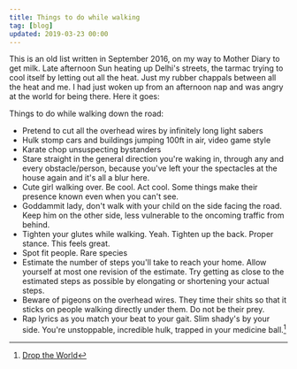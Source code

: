 ```yaml
---
title: Things to do while walking
tag: [blog]
updated: 2019-03-23 00:00
---
```

This is an old list written in September 2016, on my way to Mother Diary to get milk. Late afternoon Sun heating up Delhi's streets, the tarmac trying to cool itself by letting out all the heat. Just my rubber chappals between all the heat and me. I had just woken up from an afternoon nap and was angry at the world for being there. Here it goes:

Things to do while walking down the road:  

- Pretend to cut all the overhead wires by infinitely long light sabers
- Hulk stomp cars and buildings jumping 100ft in air, video game style
- Karate chop unsuspecting bystanders
- Stare straight in the general direction you're waking in, through any and every obstacle/person, because you've left your the spectacles at the house again and it's all a blur here.
- Cute girl walking over. Be cool. Act cool. Some things make their presence known even when you can't see.
- Goddammit lady, don't walk with your child on the side facing the road. Keep him on the other side, less vulnerable to the oncoming traffic from behind.
- Tighten your glutes while walking. Yeah. Tighten up the back. Proper stance. This feels great.
- Spot fit people. Rare species
- Estimate the number of steps you'll take to reach your home. Allow yourself at most one revision of the estimate. Try getting as close to the estimated steps as possible by elongating or shortening your actual steps.
- Beware of pigeons on the overhead wires. They time their shits so that it sticks on people walking directly under them. Do not be their prey.
- Rap lyrics as you match your beat to your gait. Slim shady's by your side. You're unstoppable, incredible hulk, trapped in your medicine ball.[^1]

[^1]: [Drop the World](https://www.youtube.com/watch?v=RTMXzRHxYpI)